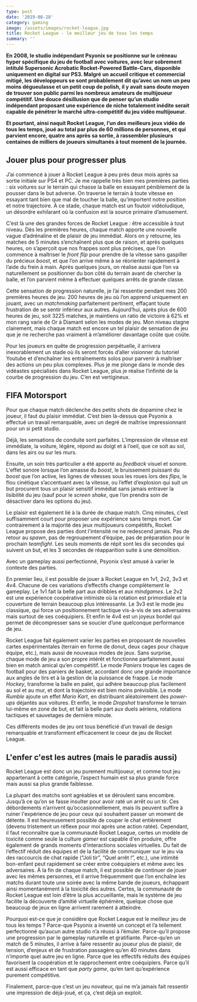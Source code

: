 ```yaml
---
type: post
date: '2019-08-28'
category: gaming
image: /assets/images/rocket-league.jpg
title: Rocket League - le meilleur jeu de tous les temps
summary: ''
---
```

**En 2008, le studio indépendant Psyonix se positionne sur le créneau hyper spécifique du jeu de football avec voitures, avec leur sobrement intitulé Supersonic Acrobatic Rocket-Powered Battle-Cars, disponible uniquement en digital sur PS3. Malgré un accueil critique et commercial mitigé, les développeurs se sont probablement dit qu’avec un nom un peu moins dégueulasse et un petit coup de polish, il y avait sans doute moyen de trouver son public parmi les nombreux amateurs de multijoueur compétitif. Une douce désillusion que de penser qu’un studio indépendant proposant une expérience de niche totalement inédite serait capable de pénétrer le marché ultra-compétitif du jeu vidéo multijoueur.**

**Et pourtant, ainsi naquit Rocket League, l’un des meilleurs jeux vidéo de tous les temps, joué au total par plus de 60 millions de personnes, et qui parvient encore, quatre ans après sa sortie, à rassembler plusieurs centaines de milliers de joueurs simultanés à tout moment de la journée.**

## Jouer plus pour progresser plus

J’ai commencé à jouer à Rocket League à peu près deux mois après sa sortie initiale sur PS4 et PC. Je me rappelle très bien mes premières parties : six voitures sur le terrain qui chasse la balle en essayant péniblement de la pousser dans le but adverse. On traverse le terrain à toute vitesse en essayant tant bien que mal de toucher la balle, qu’importent notre position et notre trajectoire. À ce stade, chaque match est un foutoir vidéoludique, un désordre exhilarant où la confusion est la source primaire d’amusement. 

C’est là une des grandes forces de Rocket League : être accessible à tout niveau. Dès les premières heures, chaque match apporte une nouvelle vague d’adrénaline et de plaisir de jeu immédiat. Alors on y retourne, les matches de 5 minutes s’enchaînent plus que de raison, et après quelques heures, on s’aperçoit que nos frappes sont plus précises, que l’on commence à maîtriser le _front flip_ pour prendre de la vitesse sans gaspiller du précieux _boost_, et que l’on arrive même à se réorienter rapidement à l’aide du frein à main. Après quelques jours, on réalise aussi que l’on va naturellement se positionner du bon côté du terrain avant de chercher la balle, et l’on parvient même à effectuer quelques arrêts de grande classe. 

Cette sensation de progression naturelle, je l’ai ressentie pendant mes 200 premières heures de jeu. 200 heures de jeu où l’on apprend uniquement en jouant, avec un _matchmaking_ parfaitement pertinent, effaçant toute frustration de se sentir inférieur aux autres. Aujourd’hui, après plus de 600 heures de jeu, soit 3225 matches, je maintiens un ratio de victoire à 62% et mon rang varie de Or à Diamant selon les modes de jeu. Mon niveau stagne clairement, mais chaque match est encore un tel plaisir de sensation de jeu que je ne recherche pas vraiment à m’améliorer davantage coûte que coûte. 

Pour les joueurs en quête de progression perpétuelle, il arrivera inexorablement un stade où ils seront forcés d’aller visionner du tutoriel Youtube et d’enchaîner les entraînements solos pour parvenir à maîtriser des actions un peu plus complexes. Plus je me plonge dans le monde des vidéastes spécialisés dans Rocket League, plus je réalise l’infinité de la courbe de progression du jeu. C’en est vertigineux.

## FIFA Motorsport

Pour que chaque match déclenche des petits shots de dopamine chez le joueur, il faut du plaisir immédiat. C’est bien là-dessus que Psyonix a effectué un travail remarquable, avec un degré de maîtrise impressionnant pour un si petit studio.

Déjà, les sensations de conduite sont parfaites. L’impression de vitesse est immédiate, la voiture, légère, répond au doigt et à l’oeil, que ce soit au sol, dans les airs ou sur les murs. 

Ensuite, un soin très particulier a été apporté au _feedback_ visuel et sonore. L'effet sonore lorsque l’on amasse du _boost_, le bruissement puissant du _boost_ que l’on active, les lignes de vitesses sous les roues lors des _flips_, le flou cinétique s’accentuant avec la vitesse, ou l’effet d’explosion qui suit un but procurent tous un plaisir sensitif immédiat sans jamais entraver la lisibilité du jeu (sauf pour le _screen shake_, que l’on prendra soin de désactiver dans les options du jeu).

Le plaisir est également lié à la durée de chaque match. Cinq minutes, c’est suffisamment court pour proposer une expérience sans temps mort. Car contrairement à la majorité des jeux multijoueurs compétitifs, Rocket League propose des parties dont l’intensité ne ne redescend jamais. Pas de retour au _spawn_, pas de regroupement d’équipe, pas de préparation pour le prochain _teamfight_. Les seuls moments de répit sont les dix secondes qui suivent un but, et les 3 secondes de réapparition suite à une démolition.

Avec un gameplay aussi perfectionné, Psyonix s’est amusé à varier le contexte des parties.

En premier lieu, il est possible de jouer à Rocket League en 1v1, 2v2, 3v3 et 4v4. Chacune de ces variations d’effectifs change complètement le gameplay. Le 1v1 fait la belle part aux dribbles et aux _mindgames_. Le 2v2 est une expérience coopérative intimiste où la rotation est primordiale et la couverture de terrain beaucoup plus intéressante. Le 3v3 est le mode jeu classique, qui force un positionnement tactique vis-à-vis de ses adversaires mais surtout de ses coéquipiers. Et enfin le 4v4 est un joyeux bordel qui permet de décompresser sans se soucier d’une quelconque performance de jeu.

Rocket League fait également varier les parties en proposant de nouvelles cartes expérimentales (terrain en forme de donut, deux cages pour chaque équipe, etc.), mais aussi de nouveaux modes de jeux. Sans surprise, chaque mode de jeu a son propre intérêt et fonctionne parfaitement aussi bien en match amical qu’en compétitif. Le mode _Paniers_ troque les cages de football pour des paniers de basket, accordant donc une grande importance aux angles de tirs et à la gestion de la puissance de frappe. Le mode _Hockey_, transforme la balle en palet, qui adhère beaucoup plus facilement au sol et au mur, et dont la trajectoire est bien moins prévisible. Le mode _Rumble_ ajoute un effet _Mario Kart_, en distribuant aléatoirement des _power-ups_ déjantés aux voitures. Et enfin, le mode _Dropshot_ transforme le terrain lui-même en zone de but, et fait la belle part aux duels aériens, rotations tactiques et sauvetages de dernière minute. 

Ces différents modes de jeu ont tous bénéficié d’un travail de design remarquable et transforment efficacement le coeur de jeu de Rocket League.

## L'enfer c'est les autres (mais le paradis aussi)

Rocket League est donc un jeu purement multijoueur, et comme tout jeu appartenant à cette catégorie, l’aspect humain est sa plus grande force mais aussi sa plus grande faiblesse.

La plupart des matchs sont agréables et se déroulent sans encombre. Jusqu’à ce qu’on se fasse insulter pour avoir raté un arrêt ou un tir. Ces débordements n’arrivent qu’occasionnellement, mais ils peuvent suffire à ruiner l'expérience de jeu pour ceux qui souhaitent passer un moment de détente. Il est heureusement possible de couper le chat entièrement (devenu tristement un réflexe pour moi après une action ratée). Cependant, il faut reconnaître que la communauté Rocket League, certes un modèle de toxicité comme seule la culture _gamer_ est capable d'en produire, offre également de grands moments d’interactions sociales virtuelles. Du fait de l’effectif réduit des équipes et de la facilité de communiquer sur le jeu via des raccourcis de chat rapide (“Joli tir”, “Quel arrêt !”, etc.), une intimité bon-enfant peut rapidement se créer entre coéquipiers et même avec les adversaires. À la fin de chaque match, il est possible de continuer de jouer avec les mêmes personnes, et il arrive fréquemment que l’on enchaîne les matchs durant toute une soirée avec la même bande de joueurs, échappant ainsi momentanément à la toxicité des autres. Certes, la communauté de Rocket League est loin d’être la plus accueillante, mais le système de jeu facilite la découverte d’amitié virtuelle éphémère, quelque chose que beaucoup de jeux en ligne arrivent rarement à atteindre.

Pourquoi est-ce que je considère que Rocket League est le meilleur jeu de tous les temps ? Parce-que Psyonix a inventé un concept et l’a tellement perfectionné qu’aucun autre studio n’a réussi à l’émuler. Parce-qu’il propose une progression par le gameplay naturelle et gratifiante. Parce-qu’en un match de 5 minutes, il arrive à faire ressentir au joueur plus de plaisir, de tension, d’enjeux et de frustration passagère qu’en 40 minutes dans n’importe quel autre jeu en ligne. Parce que les effectifs réduits des équipes favorisent la coopération et le rapprochement entre coéquipiers. Parce qu’il est aussi efficace en tant que _party game_, qu’en tant qu’expérience purement compétitive. 

Finalement, parce-que c’est un jeu novateur, qui ne m’a jamais fait ressentir une impression de déjà-joué, et ça, c’est déjà un exploit.
